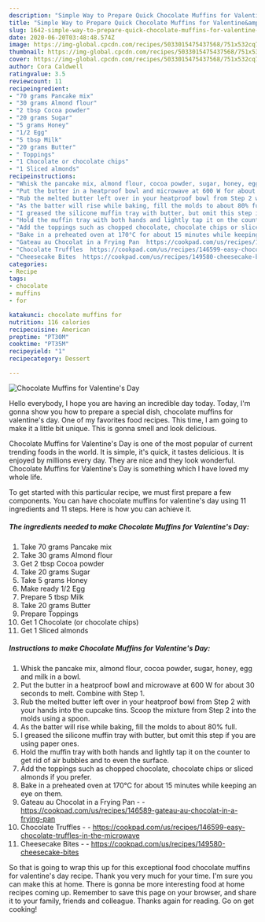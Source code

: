 ```yaml
---
description: "Simple Way to Prepare Quick Chocolate Muffins for Valentine&amp;#39;s Day"
title: "Simple Way to Prepare Quick Chocolate Muffins for Valentine&amp;#39;s Day"
slug: 1642-simple-way-to-prepare-quick-chocolate-muffins-for-valentine-and-39-s-day
date: 2020-06-20T03:48:48.574Z
image: https://img-global.cpcdn.com/recipes/5033015475437568/751x532cq70/chocolate-muffins-for-valentines-day-recipe-main-photo.jpg
thumbnail: https://img-global.cpcdn.com/recipes/5033015475437568/751x532cq70/chocolate-muffins-for-valentines-day-recipe-main-photo.jpg
cover: https://img-global.cpcdn.com/recipes/5033015475437568/751x532cq70/chocolate-muffins-for-valentines-day-recipe-main-photo.jpg
author: Cora Caldwell
ratingvalue: 3.5
reviewcount: 11
recipeingredient:
- "70 grams Pancake mix"
- "30 grams Almond flour"
- "2 tbsp Cocoa powder"
- "20 grams Sugar"
- "5 grams Honey"
- "1/2 Egg"
- "5 tbsp Milk"
- "20 grams Butter"
- " Toppings"
- "1 Chocolate or chocolate chips"
- "1 Sliced almonds"
recipeinstructions:
- "Whisk the pancake mix, almond flour, cocoa powder, sugar, honey, egg and milk in a bowl."
- "Put the butter in a heatproof bowl and microwave at 600 W for about 30 seconds to melt. Combine with Step 1."
- "Rub the melted butter left over in your heatproof bowl from Step 2 with your hands into the cupcake tins. Scoop the mixture from Step 2 into the molds using a spoon."
- "As the batter will rise while baking, fill the molds to about 80% full."
- "I greased the silicone muffin tray with butter, but omit this step if you are using paper ones."
- "Hold the muffin tray with both hands and lightly tap it on the counter to get rid of air bubbles and to even the surface."
- "Add the toppings such as chopped chocolate, chocolate chips or sliced almonds if you prefer."
- "Bake in a preheated oven at 170°C for about 15 minutes while keeping an eye on them."
- "Gateau au Chocolat in a Frying Pan  https://cookpad.com/us/recipes/146589-gateau-au-chocolat-in-a-frying-pan"
- "Chocolate Truffles  https://cookpad.com/us/recipes/146599-easy-chocolate-truffles-in-the-microwave"
- "Cheesecake Bites  https://cookpad.com/us/recipes/149580-cheesecake-bites"
categories:
- Recipe
tags:
- chocolate
- muffins
- for

katakunci: chocolate muffins for 
nutrition: 116 calories
recipecuisine: American
preptime: "PT30M"
cooktime: "PT35M"
recipeyield: "1"
recipecategory: Dessert

---
```



![Chocolate Muffins for Valentine&#39;s Day](https://img-global.cpcdn.com/recipes/5033015475437568/751x532cq70/chocolate-muffins-for-valentines-day-recipe-main-photo.jpg)

Hello everybody, I hope you are having an incredible day today. Today, I'm gonna show you how to prepare a special dish, chocolate muffins for valentine&#39;s day. One of my favorites food recipes. This time, I am going to make it a little bit unique. This is gonna smell and look delicious.

Chocolate Muffins for Valentine&#39;s Day is one of the most popular of current trending foods in the world. It is simple, it's quick, it tastes delicious. It is enjoyed by millions every day. They are nice and they look wonderful. Chocolate Muffins for Valentine&#39;s Day is something which I have loved my whole life.




To get started with this particular recipe, we must first prepare a few components. You can have chocolate muffins for valentine&#39;s day using 11 ingredients and 11 steps. Here is how you can achieve it.

<!--inarticleads1-->

##### The ingredients needed to make Chocolate Muffins for Valentine&#39;s Day:

1. Take 70 grams Pancake mix
1. Take 30 grams Almond flour
1. Get 2 tbsp Cocoa powder
1. Take 20 grams Sugar
1. Take 5 grams Honey
1. Make ready 1/2 Egg
1. Prepare 5 tbsp Milk
1. Take 20 grams Butter
1. Prepare  Toppings
1. Get 1 Chocolate (or chocolate chips)
1. Get 1 Sliced almonds




<!--inarticleads2-->

##### Instructions to make Chocolate Muffins for Valentine&#39;s Day:

1. Whisk the pancake mix, almond flour, cocoa powder, sugar, honey, egg and milk in a bowl.
1. Put the butter in a heatproof bowl and microwave at 600 W for about 30 seconds to melt. Combine with Step 1.
1. Rub the melted butter left over in your heatproof bowl from Step 2 with your hands into the cupcake tins. Scoop the mixture from Step 2 into the molds using a spoon.
1. As the batter will rise while baking, fill the molds to about 80% full.
1. I greased the silicone muffin tray with butter, but omit this step if you are using paper ones.
1. Hold the muffin tray with both hands and lightly tap it on the counter to get rid of air bubbles and to even the surface.
1. Add the toppings such as chopped chocolate, chocolate chips or sliced almonds if you prefer.
1. Bake in a preheated oven at 170°C for about 15 minutes while keeping an eye on them.
1. Gateau au Chocolat in a Frying Pan -  - https://cookpad.com/us/recipes/146589-gateau-au-chocolat-in-a-frying-pan
1. Chocolate Truffles -  - https://cookpad.com/us/recipes/146599-easy-chocolate-truffles-in-the-microwave
1. Cheesecake Bites -  - https://cookpad.com/us/recipes/149580-cheesecake-bites




So that is going to wrap this up for this exceptional food chocolate muffins for valentine&#39;s day recipe. Thank you very much for your time. I'm sure you can make this at home. There is gonna be more interesting food at home recipes coming up. Remember to save this page on your browser, and share it to your family, friends and colleague. Thanks again for reading. Go on get cooking!
